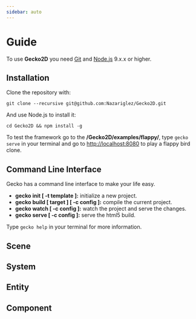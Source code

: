 ```yaml
---
sidebar: auto
---
```


# Guide
To use __Gecko2D__ you need [Git](https://git-scm.com/downloads) and [Node.js](https://nodejs.org) 9.x.x or higher.

## Installation
Clone the repository with: 
```
git clone --recursive git@github.com:Nazariglez/Gecko2D.git
```
And use Node.js to install it: 
```
cd Gecko2D && npm install -g
```

To test the framework go to the __/Gecko2D/examples/flappy/__, type `gecko serve` in your terminal and go to [http://localhost:8080](http://localhost:8080) to play a flappy bird clone.

## Command Line Interface
Gecko has a command line interface to make your life easy. 

- __gecko init [ -t template ]:__ initialize a new project.
- __gecko build [ target ] [ -c config ]:__ compile the current project.
- __gecko watch [ -c config ]:__ watch the project and serve the changes.
- __gecko serve [ -c config ]:__ serve the html5 build.

Type `gecko help` in your terminal for more information.

## Scene

## System

## Entity

## Component